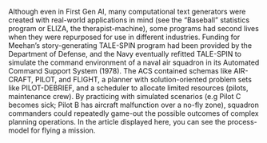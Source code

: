 Although even in First Gen AI, many computational text generators were created with real-world applications in mind (see the “Baseball” statistics program or ELIZA, the therapist-machine), some programs had second lives when they were repurposed for use in different industries. Funding for Meehan’s story-generating TALE-SPIN program had been provided by the Department of Defense, and the Navy eventually refitted TALE-SPIN to simulate the command environment of a naval air squadron in its Automated Command Support System (1978). The ACS contained schemas like AIR-CRAFT, PILOT, and FLIGHT, a planner with solution-oriented problem sets like PILOT-DEBRIEF, and a scheduler to allocate limited resources (pilots, maintenance crew).  By practicing with simulated scenarios (e.g Pilot C becomes sick; Pilot B has aircraft malfunction over a no-fly zone), squadron commanders could repeatedly game-out the possible outcomes of complex planning operations. In the article displayed here, you can see the process-model for flying a mission.
